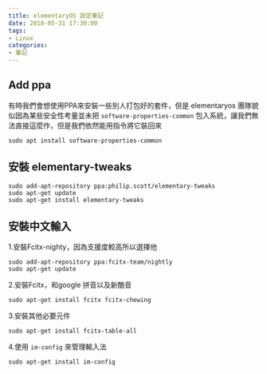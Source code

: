 ```yaml
---
title: elementaryOS 設定筆記
date: 2018-05-31 17:30:00
tags: 
- Linux
categories:
- 筆記
---
```

## Add ppa
有時我們會想使用PPA來安裝一些別人打包好的套件，但是 elementaryos 團隊貌似因為某些安全性考量並未把 `software-properties-common` 包入系統，讓我們無法直接這麼作，但是我們依然能用指令將它裝回來
```
sudo apt install software-properties-common
```

## 安裝 elementary-tweaks
```
sudo add-apt-repository ppa:philip.scott/elementary-tweaks
sudo apt-get update
sudo apt-get install elementary-tweaks
```

## 安裝中文輸入
1.安裝Fcitx-nighty，因為支援度較高所以選擇他
```
sudo add-apt-repository ppa:fcitx-team/nightly
sudo apt-get update
```

2.安裝Fcitx，和google 拼音以及新酷音
```
sudo apt-get install fcitx fcitx-chewing
```

3.安裝其他必要元件
```
sudo apt-get install fcitx-table-all
```

4.使用 `im-config` 來管理輸入法
```
sudo apt-get install im-config
```

